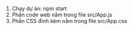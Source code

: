 1. Chạy dự án: npm start
2. Phần code web nằm trong file src/App.js
3. Phần CSS đính kèm nằm trong file src/App.css